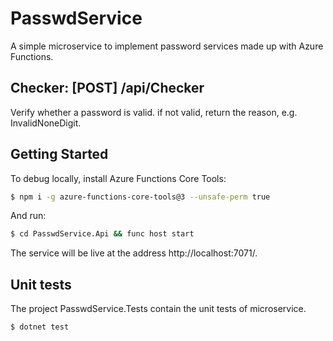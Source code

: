 # PasswdService

A simple microservice to implement password services made up with Azure Functions.

## Checker: [POST] /api/Checker

Verify whether a password is valid. if not valid, return the reason, e.g. InvalidNoneDigit.

## Getting Started

To debug locally, install Azure Functions Core Tools:
```sh
$ npm i -g azure-functions-core-tools@3 --unsafe-perm true
```

And run:
```sh
$ cd PasswdService.Api && func host start
```

The service will be live at the address http://localhost:7071/.

## Unit tests

The project PasswdService.Tests contain the unit tests of microservice.

```sh
$ dotnet test
```